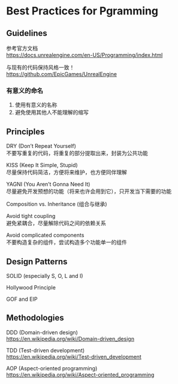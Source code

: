 # Best Practices for Pgramming

## Guidelines

参考官方文档  
https://docs.unrealengine.com/en-US/Programming/index.html

与现有的代码保持风格一致！  
https://github.com/EpicGames/UnrealEngine

### 有意义的命名
1. 使用有意义的名称  
2. 避免使用其他人不能理解的缩写  

## Principles

DRY (Don’t Repeat Yourself)  
不要写重复的代码，将重复的部分提取出来，封装为公共功能

KISS (Keep It Simple, Stupid)  
尽量保持代码简洁，方便将来维护，也方便同伴理解

YAGNI (You Aren’t Gonna Need It)  
尽量避免开发预想的功能（将来也许会用到它），只开发当下需要的功能

Composition vs. Inheritance (组合与继承)  

Avoid tight coupling  
避免紧耦合，尽量解除代码之间的依赖关系

Avoid complicated components  
不要构造复杂的组件，尝试构造多个功能单一的组件

## Design Patterns

SOLID (especially S, O, L and I)

Hollywood Principle

GOF and EIP

## Methodologies

DDD (Domain-driven design)  
https://en.wikipedia.org/wiki/Domain-driven_design

TDD (Test-driven development)  
https://en.wikipedia.org/wiki/Test-driven_development

AOP (Aspect-oriented programming)  
https://en.wikipedia.org/wiki/Aspect-oriented_programming


